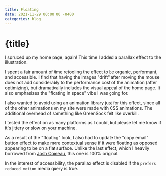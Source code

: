 ```yaml
---
title: Floating
date: 2021-11-29 00:00:00 -0400
categories: blog
---
```


# {title}

I spruced up my home page, again! This time I added a parallax effect to the illustration.

I spent a fair amount of time retooling the effect to be organic, performant, and accessible. I find that having the images "drift" after moving the mouse does not add considerably to the performance cost of the animation (after optimizing), but dramatically includes the visual appeal of the home page. It also emphasizes the "floating in space" vibe I was going for.

I also wanted to avoid using an animation library just for this effect, since all of the other animations on my site were made with CSS animations. The additional overhead of something like GreenSock felt like overkill.

I tested the effect on as many platforms as I could, but please let me know if it's jittery or slow on your machine.

As a result of the "floating" look, I also had to update the "copy email" button effect to make more contextual sense if it were floating as opposed appearing to be on a flat surface. Unlike the last effect, which I heavily borrowed from [Josh Comeau](https://www.joshwcomeau.com/animation/3d-button/), this one is 100% original.

In the interest of accessibility, the parallax effect is disabled if the `prefers reduced motion` media query is true.
